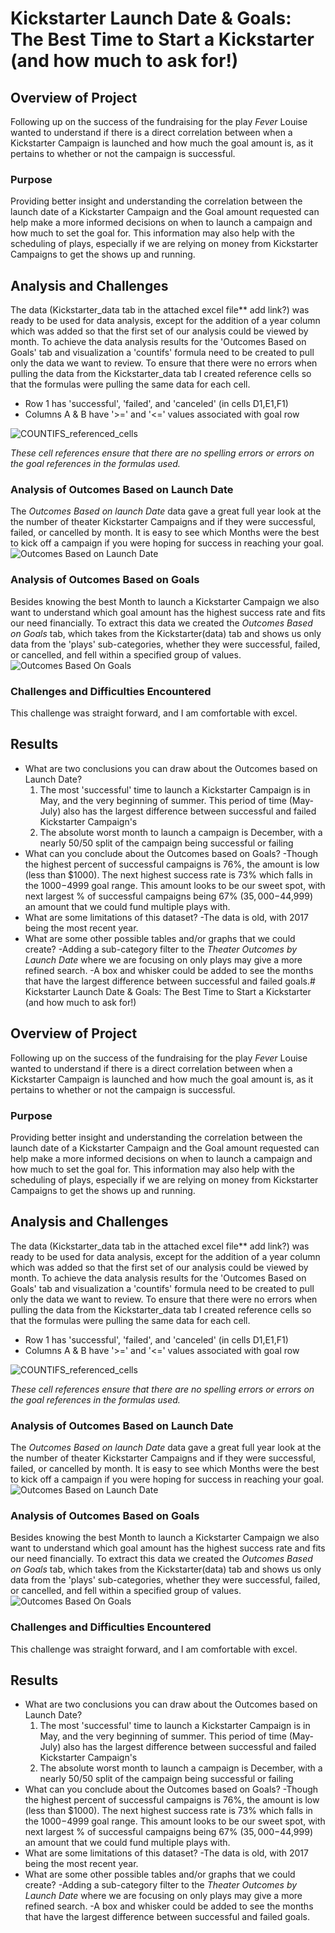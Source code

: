 # Kickstarter Launch Date & Goals: The Best Time to Start a Kickstarter (and how much to ask for!)

## Overview of Project
Following up on the success of the fundraising for the play *Fever* Louise wanted to understand if there is a direct correlation between when a Kickstarter Campaign is launched and how much the goal amount is, as it pertains to whether or not the campaign is successful.  
### Purpose 
Providing better insight and understanding the correlation between the launch date of a Kickstarter Campaign and the Goal amount requested can help make a more informed decisions on when to launch a campaign and how much to set the goal for. This information may also help with the scheduling of plays, especially if we are relying on money from Kickstarter Campaigns to get the shows up and running. 
## Analysis and Challenges
The data (Kickstarter_data tab in the attached excel file** add link?) was ready to be used for data analysis, except for the addition of a year column which was added so that the first set of our analysis could be viewed by month. To achieve the data analysis results for the 'Outcomes Based on Goals' tab and visualization a 'countifs' formula need to be created to pull only the data we want to review. To ensure that there were no errors when pulling the data from the Kickstarter_data tab I created reference cells so that the formulas were pulling the same data for each cell.

* Row 1 has 'successful', 'failed', and 'canceled' (in cells D1,E1,F1) 
* Columns A & B have '>=' and '<=' values associated with goal row

![COUNTIFS_referenced_cells](https://github.com/aikopsidas/kickstarter-analysis/blob/ac581e53ca479e6e06a823aeabe2f47aa4bd00ac/resources/countifs.png)

*These cell references ensure that there are no spelling errors or errors on the goal references in the formulas used.* 

### Analysis of Outcomes Based on Launch Date
The *Outcomes Based on launch Date* data gave a great full year look at the the number of theater Kickstarter Campaigns and if they were successful, failed, or cancelled by month. It is easy to see which Months were the best to kick off a campaign if you were hoping for success in reaching your goal. 
![Outcomes Based on Launch Date](resources/Theater_Outcomes_vs_Launch.png)
### Analysis of Outcomes Based on Goals
Besides knowing the best Month to launch a Kickstarter Campaign we also want to understand which goal amount has the highest success rate and fits our need financially. To extract this data we created the *Outcomes Based on Goals* tab, which takes from the Kickstarter(data) tab and shows us only data from the 'plays' sub-categories, whether they were successful, failed, or cancelled, and fell within a specified group of values. 
![Outcomes Based On Goals](resources/Outcomes_vs_Goals.png)

### Challenges and Difficulties Encountered
This challenge was straight forward, and I am comfortable with excel.

## Results

- What are two conclusions you can draw about the Outcomes based on Launch Date?
  1. The most 'successful' time to launch a Kickstarter Campaign is in May, and the very beginning of summer. This period of time (May-July) also has the largest difference between successful and failed Kickstarter Campaign's
  2. The absolute worst month to launch a campaign is December, with a nearly 50/50 split of the campaign being successful or failing
- What can you conclude about the Outcomes based on Goals?
  -Though the highest percent of successful campaigns is 76%, the amount is low (less than $1000). The next highest success rate is 73% which falls in the $1000-$4999 goal range. This amount looks to be our sweet spot, with next largest % of successful campaigns being 67% ($35,000-$44,999) an amount that we could fund multiple plays with.
- What are some limitations of this dataset?
  -The data is old, with 2017 being the most recent year.
- What are some other possible tables and/or graphs that we could create?
  -Adding a sub-category filter to the *Theater Outcomes by Launch Date* where we are focusing on only plays may give a more refined search. 
  -A box and whisker could be added to see the months that have the largest difference between successful and failed goals.# Kickstarter Launch Date & Goals: The Best Time to Start a Kickstarter (and how much to ask for!)

## Overview of Project
Following up on the success of the fundraising for the play *Fever* Louise wanted to understand if there is a direct correlation between when a Kickstarter Campaign is launched and how much the goal amount is, as it pertains to whether or not the campaign is successful.  
### Purpose 
Providing better insight and understanding the correlation between the launch date of a Kickstarter Campaign and the Goal amount requested can help make a more informed decisions on when to launch a campaign and how much to set the goal for. This information may also help with the scheduling of plays, especially if we are relying on money from Kickstarter Campaigns to get the shows up and running. 
## Analysis and Challenges
The data (Kickstarter_data tab in the attached excel file** add link?) was ready to be used for data analysis, except for the addition of a year column which was added so that the first set of our analysis could be viewed by month. To achieve the data analysis results for the 'Outcomes Based on Goals' tab and visualization a 'countifs' formula need to be created to pull only the data we want to review. To ensure that there were no errors when pulling the data from the Kickstarter_data tab I created reference cells so that the formulas were pulling the same data for each cell.

* Row 1 has 'successful', 'failed', and 'canceled' (in cells D1,E1,F1) 
* Columns A & B have '>=' and '<=' values associated with goal row

![COUNTIFS_referenced_cells](https://github.com/aikopsidas/kickstarter-analysis/blob/ac581e53ca479e6e06a823aeabe2f47aa4bd00ac/resources/countifs.png)

*These cell references ensure that there are no spelling errors or errors on the goal references in the formulas used.* 

### Analysis of Outcomes Based on Launch Date
The *Outcomes Based on launch Date* data gave a great full year look at the the number of theater Kickstarter Campaigns and if they were successful, failed, or cancelled by month. It is easy to see which Months were the best to kick off a campaign if you were hoping for success in reaching your goal. 
![Outcomes Based on Launch Date](resources/Theater_Outcomes_vs_Launch.png)
### Analysis of Outcomes Based on Goals
Besides knowing the best Month to launch a Kickstarter Campaign we also want to understand which goal amount has the highest success rate and fits our need financially. To extract this data we created the *Outcomes Based on Goals* tab, which takes from the Kickstarter(data) tab and shows us only data from the 'plays' sub-categories, whether they were successful, failed, or cancelled, and fell within a specified group of values. 
![Outcomes Based On Goals](resources/Outcomes_vs_Goals.png)

### Challenges and Difficulties Encountered
This challenge was straight forward, and I am comfortable with excel.

## Results

- What are two conclusions you can draw about the Outcomes based on Launch Date?
  1. The most 'successful' time to launch a Kickstarter Campaign is in May, and the very beginning of summer. This period of time (May-July) also has the largest difference between successful and failed Kickstarter Campaign's
  2. The absolute worst month to launch a campaign is December, with a nearly 50/50 split of the campaign being successful or failing
- What can you conclude about the Outcomes based on Goals?
  -Though the highest percent of successful campaigns is 76%, the amount is low (less than $1000). The next highest success rate is 73% which falls in the $1000-$4999 goal range. This amount looks to be our sweet spot, with next largest % of successful campaigns being 67% ($35,000-$44,999) an amount that we could fund multiple plays with.
- What are some limitations of this dataset?
  -The data is old, with 2017 being the most recent year.
- What are some other possible tables and/or graphs that we could create?
  -Adding a sub-category filter to the *Theater Outcomes by Launch Date* where we are focusing on only plays may give a more refined search. 
  -A box and whisker could be added to see the months that have the largest difference between successful and failed goals.
